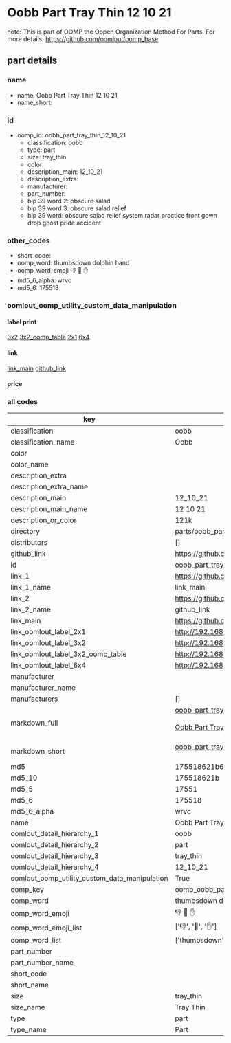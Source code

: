 # Oobb Part Tray Thin 12 10 21  

note: This is part of OOMP the Oopen Organization Method For Parts. For more details: https://github.com/oomlout/oomp_base

##  part details





### name
* name: Oobb Part Tray Thin 12 10 21
* name_short: 
### id
* oomp_id: oobb_part_tray_thin_12_10_21
  * classification: oobb
  * type: part
  * size: tray_thin
  * color: 
  * description_main: 12_10_21
  * description_extra: 
  * manufacturer: 
  * part_number: 
  * bip 39 word 2: obscure salad
  * bip 39 word 3: obscure salad relief
  * bip 39 word: obscure salad relief system radar practice front gown drop ghost pride accident

### other_codes
* short_code: 
* oomp_word: thumbsdown dolphin hand
* oomp_word_emoji :thumbsdown: :dolphin: :hand:
* md5_6_alpha: wrvc
* md5_6: 175518






### oomlout_oomp_utility_custom_data_manipulation
#### label print
[3x2](http://192.168.1.245:1112/?label=oomp%20wrvc)
[3x2_oomp_table](http://192.168.1.107:1112/?label=oomp%20wrvc)
[2x1](http://192.168.1.242:1112/?label=oomp%20wrvc)
[6x4](http://192.168.1.55:1112/?label=oomp%20wrvc)    

#### link

[link_main](https://github.com/oomlout/oomlout_oomp_current_version_messy/tree/main/parts/oobb_part_tray_thin_12_10_21) [github_link](https://github.com/oomlout/oomlout_oomp_part_src/tree/main/parts/oobb_part_tray_thin_12_10_21)                             

#### price







### all codes 
| key | value |  
| --- | --- |  
| classification | oobb |  
| classification_name | Oobb |  
| color |  |  
| color_name |  |  
| description_extra |  |  
| description_extra_name |  |  
| description_main | 12_10_21 |  
| description_main_name | 12 10 21 |  
| description_or_color | 121k |  
| directory | parts/oobb_part_tray_thin_12_10_21 |  
| distributors | [] |  
| github_link | https://github.com/oomlout/oomlout_oomp_part_src/tree/main/parts/oobb_part_tray_thin_12_10_21 |  
| id | oobb_part_tray_thin_12_10_21 |  
| link_1 | https://github.com/oomlout/oomlout_oomp_current_version_messy/tree/main/parts/oobb_part_tray_thin_12_10_21 |  
| link_1_name | link_main |  
| link_2 | https://github.com/oomlout/oomlout_oomp_part_src/tree/main/parts/oobb_part_tray_thin_12_10_21 |  
| link_2_name | github_link |  
| link_main | https://github.com/oomlout/oomlout_oomp_current_version_messy/tree/main/parts/oobb_part_tray_thin_12_10_21 |  
| link_oomlout_label_2x1 | http://192.168.1.242:1112/?label=oomp%20wrvc |  
| link_oomlout_label_3x2 | http://192.168.1.245:1112/?label=oomp%20wrvc |  
| link_oomlout_label_3x2_oomp_table | http://192.168.1.107:1112/?label=oomp%20wrvc |  
| link_oomlout_label_6x4 | http://192.168.1.55:1112/?label=oomp%20wrvc |  
| manufacturer |  |  
| manufacturer_name |  |  
| manufacturers | [] |  
| markdown_full | [oobb_part_tray_thin_12_10_21](https://github.com/oomlout/oomlout_oomp_current_version_messy/tree/main/parts/oobb_part_tray_thin_12_10_21)<br>[](https://github.com/oomlout/oomlout_oomp_current_version_messy/tree/main/parts/oobb_part_tray_thin_12_10_21)<br>[Oobb Part Tray Thin 12 10 21](https://github.com/oomlout/oomlout_oomp_current_version_messy/tree/main/parts/oobb_part_tray_thin_12_10_21)<br><br> |  
| markdown_short | [oobb_part_tray_thin_12_10_21](https://github.com/oomlout/oomlout_oomp_current_version_messy/tree/main/parts/oobb_part_tray_thin_12_10_21)<br><br> |  
| md5 | 175518621b652baaa5d85dcd6aaf94c2 |  
| md5_10 | 175518621b |  
| md5_5 | 17551 |  
| md5_6 | 175518 |  
| md5_6_alpha | wrvc |  
| name | Oobb Part Tray Thin 12 10 21 |  
| oomlout_detail_hierarchy_1 | oobb |  
| oomlout_detail_hierarchy_2 | part |  
| oomlout_detail_hierarchy_3 | tray_thin |  
| oomlout_detail_hierarchy_4 | 12_10_21 |  
| oomlout_oomp_utility_custom_data_manipulation | True |  
| oomp_key | oomp_oobb_part_tray_thin_12_10_21 |  
| oomp_word | thumbsdown dolphin hand |  
| oomp_word_emoji | :thumbsdown: :dolphin: :hand: |  
| oomp_word_emoji_list | [':thumbsdown:', ':dolphin:', ':hand:'] |  
| oomp_word_list | ['thumbsdown', 'dolphin', 'hand'] |  
| part_number |  |  
| part_number_name |  |  
| short_code |  |  
| short_name |  |  
| size | tray_thin |  
| size_name | Tray Thin |  
| type | part |  
| type_name | Part |  
